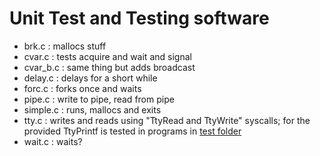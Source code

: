# Unit Test and Testing software



- brk.c : mallocs stuff
- cvar.c : tests acquire and wait and signal
- cvar_b.c : same thing but adds broadcast
- delay.c : delays for a short while
- forc.c : forks once and waits
- pipe.c : write to pipe, read from pipe
- simple.c : runs, mallocs and exits
- tty.c : writes and reads using "TtyRead and TtyWrite" syscalls; for the provided TtyPrintf is tested in programs in [test folder](../test)
- wait.c : waits?

